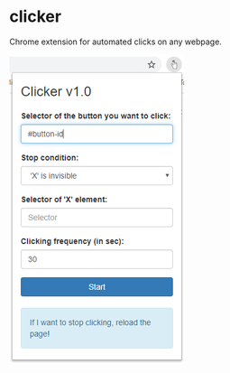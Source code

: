 # clicker
 
 Chrome extension for automated clicks on any webpage.
 
![Chrome extension image](https://github.com/gaaaron/clicker/blob/master/extension_image.png)
